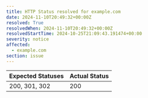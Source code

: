 ```yaml
---
title: HTTP Status resolved for example.com
date: 2024-11-10T20:49:32+00:00Z
resolved: True
resolvedWhen: 2024-11-10T20:49:32+00:00Z
resolvedStartTime: 2024-10-25T21:09:43.191474+00:00
severity: notice
affected:
  - example.com
section: issue
---
```


| Expected Statuses | Actual Status  |
|-------------------|----------------|
| 200, 301, 302 | 200 |
